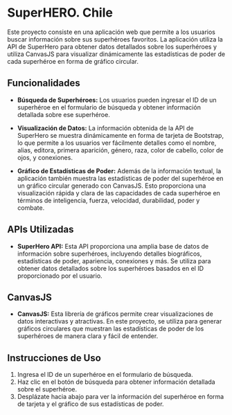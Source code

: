 # SuperHERO. Chile

Este proyecto consiste en una aplicación web que permite a los usuarios buscar información sobre sus superhéroes favoritos. La aplicación utiliza la API de SuperHero para obtener datos detallados sobre los superhéroes y utiliza CanvasJS para visualizar dinámicamente las estadísticas de poder de cada superhéroe en forma de gráfico circular.

## Funcionalidades

- **Búsqueda de Superhéroes:** Los usuarios pueden ingresar el ID de un superhéroe en el formulario de búsqueda y obtener información detallada sobre ese superhéroe.

- **Visualización de Datos:** La información obtenida de la API de SuperHero se muestra dinámicamente en forma de tarjeta de Bootstrap, lo que permite a los usuarios ver fácilmente detalles como el nombre, alias, editora, primera aparición, género, raza, color de cabello, color de ojos, y conexiones.

- **Gráfico de Estadísticas de Poder:** Además de la información textual, la aplicación también muestra las estadísticas de poder del superhéroe en un gráfico circular generado con CanvasJS. Esto proporciona una visualización rápida y clara de las capacidades de cada superhéroe en términos de inteligencia, fuerza, velocidad, durabilidad, poder y combate.

## APIs Utilizadas

- **SuperHero API:** Esta API proporciona una amplia base de datos de información sobre superhéroes, incluyendo detalles biográficos, estadísticas de poder, apariencia, conexiones y más. Se utiliza para obtener datos detallados sobre los superhéroes basados en el ID proporcionado por el usuario.

## CanvasJS

- **CanvasJS:** Esta librería de gráficos permite crear visualizaciones de datos interactivas y atractivas. En este proyecto, se utiliza para generar gráficos circulares que muestran las estadísticas de poder de los superhéroes de manera clara y fácil de entender.

## Instrucciones de Uso

1. Ingresa el ID de un superhéroe en el formulario de búsqueda.
2. Haz clic en el botón de búsqueda para obtener información detallada sobre el superhéroe.
3. Desplázate hacia abajo para ver la información del superhéroe en forma de tarjeta y el gráfico de sus estadísticas de poder.
